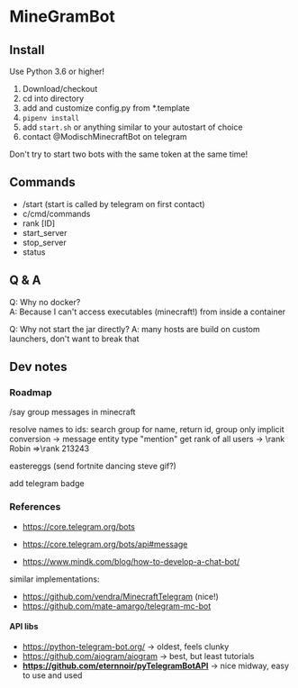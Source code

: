 # MineGramBot

## Install

Use Python 3.6 or higher!

1. Download/checkout
2. cd into directory
3. add and customize config.py from *.template
4. `pipenv install`
5. add `start.sh` or anything similar to your autostart of choice
6. contact @ModischMinecraftBot on telegram

Don't try to start two bots with the same token at the same time!

## Commands

- /start (start is called by telegram on first contact)
- c/cmd/commands
- rank [ID]
- start_server
- stop_server
- status

## Q & A

Q: Why no docker?  
A: Because I can't access executables (minecraft!) from inside a container

Q: Why not start the jar directly? A: many hosts are build on custom launchers, don't want to break that

## Dev notes

### Roadmap

/say group messages in minecraft

resolve names to ids: search group for name, return id, group only implicit conversion -> message entity type "mention"
get rank of all users -> \rank Robin =>\rank 213243

eastereggs (send fortnite dancing steve gif?)

add telegram badge

### References

- https://core.telegram.org/bots
- https://core.telegram.org/bots/api#message

- https://www.mindk.com/blog/how-to-develop-a-chat-bot/

similar implementations:

- https://github.com/vendra/MinecraftTelegram (nice!)
- https://github.com/mate-amargo/telegram-mc-bot

#### API libs
- https://python-telegram-bot.org/ -> oldest, feels clunky
- https://github.com/aiogram/aiogram -> best, but least tutorials
- **https://github.com/eternnoir/pyTelegramBotAPI** -> nice midway, easy to use and used


